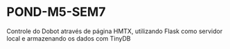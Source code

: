 # POND-M5-SEM7
Controle do Dobot através de página HMTX, utilizando Flask como servidor local e armazenando os dados com TinyDB
